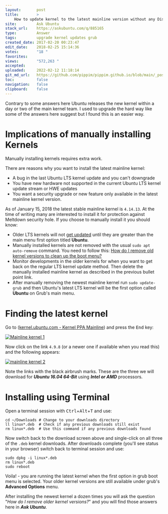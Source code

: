 ```yaml
---
layout:       post
title:        >
    How to update kernel to the latest mainline version without any Distro-upgrade?
site:         Ask Ubuntu
stack_url:    https://askubuntu.com/q/885165
type:         Answer
tags:         upgrade kernel updates grub
created_date: 2017-02-20 00:23:47
edit_date:    2018-02-25 15:14:36
votes:        "18 "
favorites:    
views:        "572,263 "
accepted:     
uploaded:     2022-02-12 11:18:14
git_md_url:   https://github.com/pippim/pippim.github.io/blob/main/_posts/2017/2017-02-20-How-to-update-kernel-to-the-latest-mainline-version-without-any-Distro-upgrade_.md
toc:          false
navigation:   false
clipboard:    false
---
```


Contrary to some answers here Ubuntu releases the new kernel within a day or two of the main kernel team. I used to upgrade the hard way like some of the answers here suggest but I found this is an easier way.

# Implications of manually installing Kernels

Manually installing kernels requires extra work.

There are reasons why you want to install the latest mainline kernel:

- A bug in the last Ubuntu LTS kernel update and you can't downgrade
- You have new hardware not supported in the current Ubuntu LTS kernel update stream or HWE updates
- You want a security upgrade or new feature only available in the latest mainline kernel version.

As of January 15, 2018 the latest stable mainline kernel is `4.14.13`. At the time of writing many are interested to install it for protection against Meltdown security hole. If you choose to manually install it you should know:

- Older LTS kernels will not [get updated][10] until they are greater than  the main menu first option titled **Ubuntu**.
- Manually installed kernels are not removed with the usual `sudo apt auto-remove` command. You need to follow this: [How do I remove old kernel versions to clean up the boot menu?][11]
- Monitor developments in the older kernels for when you want to get back on the regular LTS kernel update method. Then delete the manually installed mainline kernel as described in the previous bullet point link.
- After manually removing the newest mainline kernel run `sudo update-grub` and then Ubuntu's latest LTS kernel will be the first option called **Ubuntu** on Grub's main menu.

# Finding the latest kernel

Go to ([kernel.ubuntu.com - Kernel PPA Mainline][1]) and press the <kbd>End</kbd> key:

[![Mainline kernel 1][2]][2]

Now click on the link `4.9.8` (or a newer one if available when you read this) and the following appears:

[![mainline kernel 2][3]][3]

Note the links with the black airbrush marks. These are the three we will download for ***Ubuntu 16.04 64-Bit*** using ***Intel or AMD*** processors.

# Installing using Terminal

Open a terminal session with <kbd>Ctrl</kbd>+<kbd>Alt</kbd>+<kbd>T</kbd> and use:

``` 
cd ~/Downloads # Change to your downloads directory
ll linux*.deb  # Check if any previous downloads still exist
rm linux*.deb  # Use this command if any previous downloads found
```

Now switch back to the download screen above and single-click on all three of the `.deb` kernel downloads. After downloads complete (you'll see status in your browser) switch back to terminal session and use:

``` 
sudo dpkg -i linux*.deb
rm linux*.deb
sudo reboot
```

Voila! - you are running the latest kernel when the first option in grub boot menu is selected. Your older kernel versions are still available under grub's **Advanced Options** menu.

After installing the newest kernel a dozen times you will ask the question "*How do I remove older kernel versions?*" and you will find those answers here in ***Ask Ubuntu***.

  [1]: http://kernel.ubuntu.com/~kernel-ppa/mainline/
  [2]: https://i.stack.imgur.com/0aGxt.png
  [3]: https://i.stack.imgur.com/BnsVG.png
  [10]: https://askubuntu.com/questions/763360/does-manual-kernel-update-affect-the-next-regular-automatic-update
  [11]: https://askubuntu.com/questions/2793/how-do-i-remove-old-kernel-versions-to-clean-up-the-boot-menu
